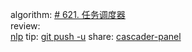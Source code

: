 algorithm: 
[# 621. 任务调度器](/algorithm/arts_week4_20190805/solution.php)  
review:  
[nlp](/review/arts_week4_20190805/readme.md)
tip: 
[git push -u](/tip/arts_week4_20190805/readme.md)
share: 
[cascader-panel](/share/arts_week4_20190805/readme.md)

